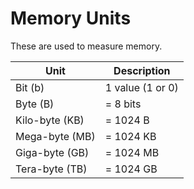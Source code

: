 # Memory Units
These are used to measure memory.

| Unit | Description |
| - | - |
| Bit (b) | 1 value (1 or 0) |
| Byte (B) | = 8 bits |
| Kilo-byte (KB) | = 1024 B |
| Mega-byte (MB) | = 1024 KB |
| Giga-byte (GB) | = 1024 MB |
| Tera-byte (TB) | = 1024 GB |
